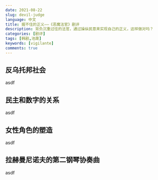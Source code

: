 ```yaml
---
date: 2021-08-22
slug: devil-judge
language: 中文
title: 握不住的正义——《恶魔法官》剧评
description: 背负沉重过往的法官，通过操纵民意来实现自己的正义，这样做对吗？
categories: [剧评]
tags: [韩剧,池晟]
keywords: [vigilante]
comments: true
---
```


## 反乌托邦社会

asdf

## 民主和数字的关系

asdf

## 女性角色的塑造

asdf

## 拉赫曼尼诺夫的第二钢琴协奏曲

asdf